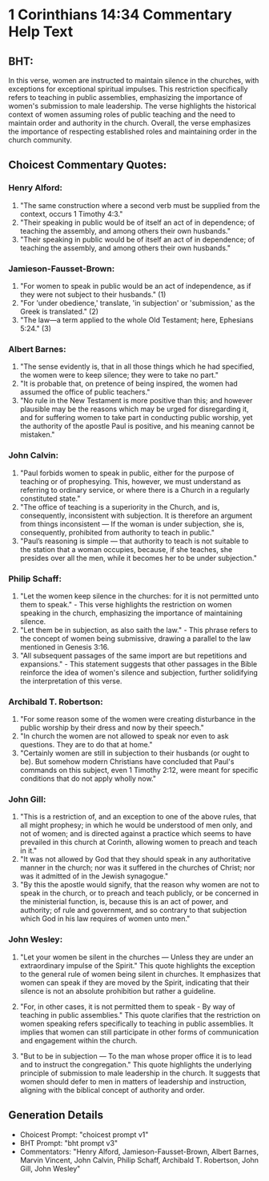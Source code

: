 # 1 Corinthians 14:34 Commentary Help Text

## BHT:
In this verse, women are instructed to maintain silence in the churches, with exceptions for exceptional spiritual impulses. This restriction specifically refers to teaching in public assemblies, emphasizing the importance of women's submission to male leadership. The verse highlights the historical context of women assuming roles of public teaching and the need to maintain order and authority in the church. Overall, the verse emphasizes the importance of respecting established roles and maintaining order in the church community.

## Choicest Commentary Quotes:
### Henry Alford:
1. "The same construction where a second verb must be supplied from the context, occurs 1 Timothy 4:3."
2. "Their speaking in public would be of itself an act of in dependence; of teaching the assembly, and among others their own husbands."
3. "Their speaking in public would be of itself an act of in dependence; of teaching the assembly, and among others their own husbands."

### Jamieson-Fausset-Brown:
1. "For women to speak in public would be an act of independence, as if they were not subject to their husbands." (1)
2. "For 'under obedience,' translate, 'in subjection' or 'submission,' as the Greek is translated." (2)
3. "The law—a term applied to the whole Old Testament; here, Ephesians 5:24." (3)

### Albert Barnes:
1. "The sense evidently is, that in all those things which he had specified, the women were to keep silence; they were to take no part."
2. "It is probable that, on pretence of being inspired, the women had assumed the office of public teachers."
3. "No rule in the New Testament is more positive than this; and however plausible may be the reasons which may be urged for disregarding it, and for suffering women to take part in conducting public worship, yet the authority of the apostle Paul is positive, and his meaning cannot be mistaken."

### John Calvin:
1. "Paul forbids women to speak in public, either for the purpose of teaching or of prophesying. This, however, we must understand as referring to ordinary service, or where there is a Church in a regularly constituted state." 
2. "The office of teaching is a superiority in the Church, and is, consequently, inconsistent with subjection. It is therefore an argument from things inconsistent — If the woman is under subjection, she is, consequently, prohibited from authority to teach in public." 
3. "Paul’s reasoning is simple — that authority to teach is not suitable to the station that a woman occupies, because, if she teaches, she presides over all the men, while it becomes her to be under subjection."

### Philip Schaff:
1. "Let the women keep silence in the churches: for it is not permitted unto them to speak." - This verse highlights the restriction on women speaking in the church, emphasizing the importance of maintaining silence.
2. "Let them be in subjection, as also saith the law." - This phrase refers to the concept of women being submissive, drawing a parallel to the law mentioned in Genesis 3:16.
3. "All subsequent passages of the same import are but repetitions and expansions." - This statement suggests that other passages in the Bible reinforce the idea of women's silence and subjection, further solidifying the interpretation of this verse.

### Archibald T. Robertson:
1. "For some reason some of the women were creating disturbance in the public worship by their dress and now by their speech."
2. "In church the women are not allowed to speak nor even to ask questions. They are to do that at home."
3. "Certainly women are still in subjection to their husbands (or ought to be). But somehow modern Christians have concluded that Paul's commands on this subject, even 1 Timothy 2:12, were meant for specific conditions that do not apply wholly now."

### John Gill:
1. "This is a restriction of, and an exception to one of the above rules, that all might prophesy; in which he would be understood of men only, and not of women; and is directed against a practice which seems to have prevailed in this church at Corinth, allowing women to preach and teach in it."
2. "It was not allowed by God that they should speak in any authoritative manner in the church; nor was it suffered in the churches of Christ; nor was it admitted of in the Jewish synagogue."
3. "By this the apostle would signify, that the reason why women are not to speak in the church, or to preach and teach publicly, or be concerned in the ministerial function, is, because this is an act of power, and authority; of rule and government, and so contrary to that subjection which God in his law requires of women unto men."

### John Wesley:
1. "Let your women be silent in the churches — Unless they are under an extraordinary impulse of the Spirit." This quote highlights the exception to the general rule of women being silent in churches. It emphasizes that women can speak if they are moved by the Spirit, indicating that their silence is not an absolute prohibition but rather a guideline.

2. "For, in other cases, it is not permitted them to speak - By way of teaching in public assemblies." This quote clarifies that the restriction on women speaking refers specifically to teaching in public assemblies. It implies that women can still participate in other forms of communication and engagement within the church.

3. "But to be in subjection — To the man whose proper office it is to lead and to instruct the congregation." This quote highlights the underlying principle of submission to male leadership in the church. It suggests that women should defer to men in matters of leadership and instruction, aligning with the biblical concept of authority and order.


## Generation Details
- Choicest Prompt: "choicest prompt v1"
- BHT Prompt: "bht prompt v3"
- Commentators: "Henry Alford, Jamieson-Fausset-Brown, Albert Barnes, Marvin Vincent, John Calvin, Philip Schaff, Archibald T. Robertson, John Gill, John Wesley"
